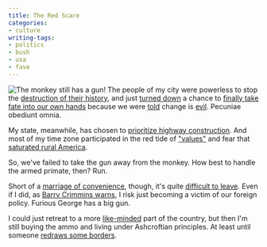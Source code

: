 ```yaml
---
title: The Red Scare
categories:
- culture
writing-tags:
- politics
- bush
- usa
- fave
---
```


![The monkey still has a gun!](/assets/2004-11-04-the-red-scare/kid_sinister.jpg)
The people of my city were powerless to stop the [destruction of their history][2], and just [turned down][3] a chance to [finally take fate into our own hands][4] because we were [told][5] change is [evil][6].  Pecuniae obediunt omnia.

My state, meanwhile, has chosen to [prioritize highway construction][7].  And most of my time zone participated in the red tide of ["values"][8] and fear that [saturated rural America][9].

So, we've failed to take the gun away from the monkey.  How best to handle the armed primate, then?  Run.

Short of a [marriage of convenience][10], though, it's quite [difficult to leave][11].  Even if I did, as [Barry Crimmins warns][12], I risk just becoming a victim of our foreign policy.  Furious George has a big gun.

I could just retreat to a more [like-minded][13] part of the country, but then I'm still buying the ammo and living under Ashcroftian principles.  At least until someone [redraws some borders][14].

   [2]: /2004/10/23/lost-century.html
   [3]: http://stlcin.missouri.org/bdelection/ballotDetails.cfm?ElectionKeyId=2&ViewType=issue&RecordId=2
   [4]: http://www.zwire.com/site/news.cfm?newsid=13135584&BRD=2207&PAG=461&dept_id=444748&rfi=6
   [5]: http://www.columbiatribune.com/2004/Oct/20041021News016.asp
   [6]: http://jimski.nopaper.net/space/start/2004-11-10/2#purgation_ii
   [7]: http://stlouis.bizjournals.com/stlouis/stories/2004/10/11/editorial3.html
   [8]: http://www.nationalreview.com/comment/bennett200411031109.asp
   [9]: http://www.usatoday.com/news/politicselections/vote2004/countymap.htm
   [10]: http://www.marryanamerican.ca/
   [11]: http://harpers.org/ElectingToLeave.html
   [12]: http://newyorker.com/archive/content/?040809fr_archive01
   [13]: http://www.vote.wa.gov/general/leading.aspx?o=1000KER,1000BUS
   [14]: http://mena.typepad.com/dollarshort/2004/11/canada_20.html
